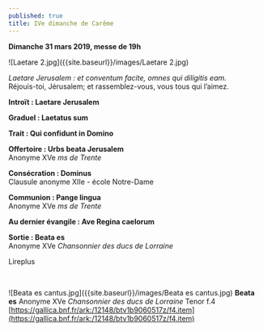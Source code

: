 ```yaml
---
published: true
title: IVe dimanche de Carême
---
```

**Dimanche 31 mars 2019, messe de 19h**  

![Laetare 2.jpg]({{site.baseurl}}/images/Laetare 2.jpg)

*Laetare Jerusalem : et conventum facite, omnes qui diligitis eam.*  
Réjouis-toi, Jérusalem; et rassemblez-vous, vous tous qui l’aimez.

**Introït : Laetare Jerusalem**

**Graduel : Laetatus sum**

**Trait : Qui confidunt in Domino**

**Offertoire : Urbs beata Jerusalem**  
Anonyme XVe *ms de Trente*

**Consécration : Dominus**  
Clausule anonyme XIIe - école Notre-Dame

**Communion : Pange lingua**  
Anonyme XVe *ms de Trente*

**Au dernier évangile : Ave Regina caelorum**  

**Sortie : Beata es**  
Anonyme XVe *Chansonnier des ducs de Lorraine*

Lireplus

&nbsp;


![Beata es cantus.jpg]({{site.baseurl}}/images/Beata es cantus.jpg)
**Beata es**  Anonyme XVe *Chansonnier des ducs de Lorraine* Tenor f.4  
[https://gallica.bnf.fr/ark:/12148/btv1b9060517z/f4.item](https://gallica.bnf.fr/ark:/12148/btv1b9060517z/f4.item)
